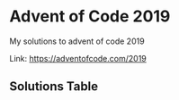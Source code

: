 # Advent of Code 2019

My solutions to advent of code 2019

Link: https://adventofcode.com/2019

## Solutions Table